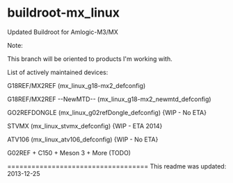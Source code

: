 buildroot-mx_linux
==================

Updated Buildroot for Amlogic-M3/MX

Note:

This branch will be oriented to products I'm working with.

List of actively maintained devices:

G18REF/MX2REF (mx_linux_g18-mx2_defconfig)

G18REF/MX2REF --NewMTD-- (mx_linux_g18-mx2_newmtd_defconfig)

GO2REFDONGLE (mx_linux_g02refDongle_defconfig) {WIP - No ETA}

STVMX (mx_linux_stvmx_defconfig) {WIP - ETA 2014}

ATV106 (mx_linux_atv106_defconfig) {WIP - No ETA}

G02REF + C150 + Meson 3 + More (TODO)

===================================
This readme was updated: 2013-12-25
